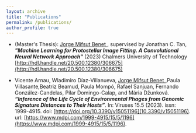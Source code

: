 ```yaml
---
layout: archive
title: "Publications"
permalink: /publications/
author_profile: true
---
```


 - (Master's Thesis): <u> Jorge Mifsut Benet </u>, supervised by Jonathan C. Tan, ***"Machine Learning for Protostellar Image Fitting. A Convolutional Neural Network Approach"*** (2023) Chalmers University of Technology
[http://hdl.handle.net/20.500.12380/306675](http://hdl.handle.net/20.500.12380/306675)


 - Vicente Arnau, Wladimiro Díaz-Villanueva,  <u> Jorge Mifsut Benet </u>,Paula Villasante,Beatriz Beamud, Paula Mompó, Rafael Sanjuan, Fernando González-Candelas, Pilar Domingo-Calap, and Mária Džunková. ***“Inference of the Life Cycle of Environmental Phages from Genomic Signature Distances to Their Hosts”***. In: Viruses 15.5 (2023). issn: 1999-4915. doi: [https://doi.org/10.3390/v15051196](10.3390/v15051196). url: [https://www.mdpi.com/1999-4915/15/5/1196](https://www.mdpi.com/1999-4915/15/5/1196).
